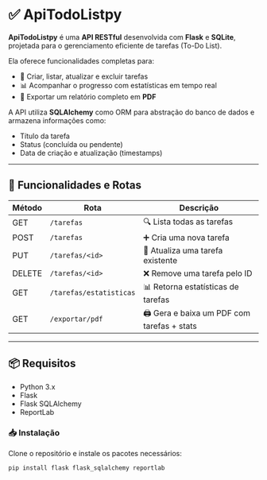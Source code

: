 # ✅ ApiTodoListpy

**ApiTodoListpy** é uma **API RESTful** desenvolvida com **Flask** e **SQLite**, projetada para o gerenciamento eficiente de tarefas (To-Do List).

Ela oferece funcionalidades completas para:

- 📌 Criar, listar, atualizar e excluir tarefas  
- 📊 Acompanhar o progresso com estatísticas em tempo real  
- 📝 Exportar um relatório completo em **PDF**

A API utiliza **SQLAlchemy** como ORM para abstração do banco de dados e armazena informações como:

- Título da tarefa  
- Status (concluída ou pendente)  
- Data de criação e atualização (timestamps)

---

## 🚀 Funcionalidades e Rotas

| Método | Rota                  | Descrição                                  |
|--------|-----------------------|--------------------------------------------|
| GET    | `/tarefas`            | 🔍 Lista todas as tarefas                   |
| POST   | `/tarefas`            | ➕ Cria uma nova tarefa                     |
| PUT    | `/tarefas/<id>`       | 🔁 Atualiza uma tarefa existente           |
| DELETE | `/tarefas/<id>`       | ❌ Remove uma tarefa pelo ID               |
| GET    | `/tarefas/estatisticas` | 📊 Retorna estatísticas de tarefas       |
| GET    | `/exportar/pdf`       | 🖨️ Gera e baixa um PDF com tarefas + stats |

---

## 📦 Requisitos

- Python 3.x  
- Flask  
- Flask SQLAlchemy  
- ReportLab

### 📥 Instalação

Clone o repositório e instale os pacotes necessários:

```bash
pip install flask flask_sqlalchemy reportlab
